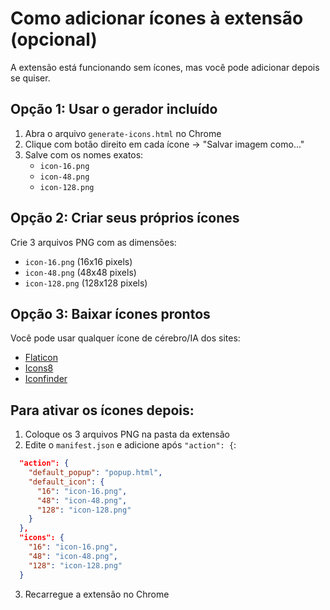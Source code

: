 # Como adicionar ícones à extensão (opcional)

A extensão está funcionando sem ícones, mas você pode adicionar depois se quiser.

## Opção 1: Usar o gerador incluído

1. Abra o arquivo `generate-icons.html` no Chrome
2. Clique com botão direito em cada ícone → "Salvar imagem como..."
3. Salve com os nomes exatos:
   - `icon-16.png`
   - `icon-48.png` 
   - `icon-128.png`

## Opção 2: Criar seus próprios ícones

Crie 3 arquivos PNG com as dimensões:
- `icon-16.png` (16x16 pixels)
- `icon-48.png` (48x48 pixels)
- `icon-128.png` (128x128 pixels)

## Opção 3: Baixar ícones prontos

Você pode usar qualquer ícone de cérebro/IA dos sites:
- [Flaticon](https://www.flaticon.com/search?word=brain)
- [Icons8](https://icons8.com/icons/set/brain)
- [Iconfinder](https://www.iconfinder.com/search?q=brain)

## Para ativar os ícones depois:

1. Coloque os 3 arquivos PNG na pasta da extensão
2. Edite o `manifest.json` e adicione após `"action": {`:

```json
  "action": {
    "default_popup": "popup.html",
    "default_icon": {
      "16": "icon-16.png",
      "48": "icon-48.png",
      "128": "icon-128.png"
    }
  },
  "icons": {
    "16": "icon-16.png",
    "48": "icon-48.png",
    "128": "icon-128.png"
  }
```

3. Recarregue a extensão no Chrome 